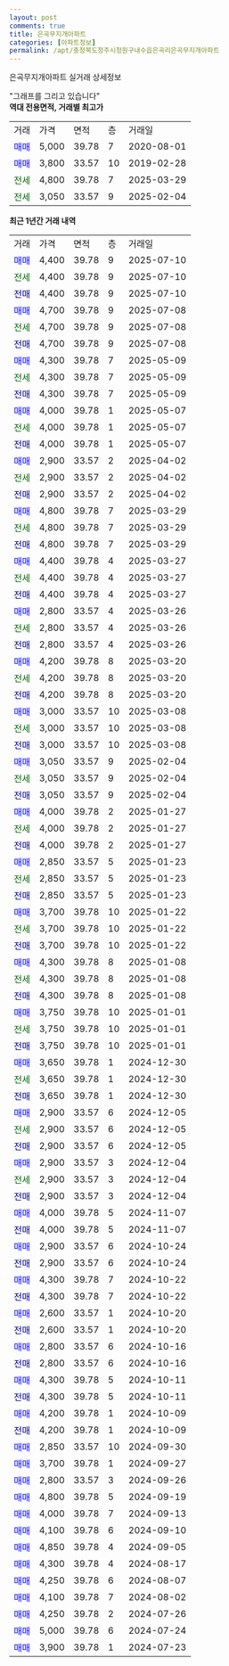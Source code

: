 ```yaml
---
layout: post
comments: true
title: 은곡무지개아파트
categories: [아파트정보]
permalink: /apt/충청북도청주시청원구내수읍은곡리은곡무지개아파트
---
```


은곡무지개아파트 실거래 상세정보

<script type="text/javascript">
  google.charts.load('current', {'packages':['line', 'corechart']});
  google.charts.setOnLoadCallback(drawChart);

  function drawChart() {
    var data = new google.visualization.DataTable();
    data.addColumn('date', '거래일');
    data.addColumn('number', "매매");
    data.addColumn('number', "전세");
    data.addColumn('number', "전매");

    data.addRows([[new Date(Date.parse("2025-07-10")), 4400, null, null], [new Date(Date.parse("2025-07-10")), null, 4400, null], [new Date(Date.parse("2025-07-10")), null, null, 4400], [new Date(Date.parse("2025-07-08")), 4700, null, null], [new Date(Date.parse("2025-07-08")), null, 4700, null], [new Date(Date.parse("2025-07-08")), null, null, 4700], [new Date(Date.parse("2025-05-09")), 4300, null, null], [new Date(Date.parse("2025-05-09")), null, 4300, null], [new Date(Date.parse("2025-05-09")), null, null, 4300], [new Date(Date.parse("2025-05-07")), 4000, null, null], [new Date(Date.parse("2025-05-07")), null, 4000, null], [new Date(Date.parse("2025-05-07")), null, null, 4000], [new Date(Date.parse("2025-04-02")), 2900, null, null], [new Date(Date.parse("2025-04-02")), null, 2900, null], [new Date(Date.parse("2025-04-02")), null, null, 2900], [new Date(Date.parse("2025-03-29")), 4800, null, null], [new Date(Date.parse("2025-03-29")), null, 4800, null], [new Date(Date.parse("2025-03-29")), null, null, 4800], [new Date(Date.parse("2025-03-27")), 4400, null, null], [new Date(Date.parse("2025-03-27")), null, 4400, null], [new Date(Date.parse("2025-03-27")), null, null, 4400], [new Date(Date.parse("2025-03-26")), 2800, null, null], [new Date(Date.parse("2025-03-26")), null, 2800, null], [new Date(Date.parse("2025-03-26")), null, null, 2800], [new Date(Date.parse("2025-03-20")), 4200, null, null], [new Date(Date.parse("2025-03-20")), null, 4200, null], [new Date(Date.parse("2025-03-20")), null, null, 4200], [new Date(Date.parse("2025-03-08")), 3000, null, null], [new Date(Date.parse("2025-03-08")), null, 3000, null], [new Date(Date.parse("2025-03-08")), null, null, 3000], [new Date(Date.parse("2025-02-04")), 3050, null, null], [new Date(Date.parse("2025-02-04")), null, 3050, null], [new Date(Date.parse("2025-02-04")), null, null, 3050], [new Date(Date.parse("2025-01-27")), 4000, null, null], [new Date(Date.parse("2025-01-27")), null, 4000, null], [new Date(Date.parse("2025-01-27")), null, null, 4000], [new Date(Date.parse("2025-01-23")), 2850, null, null], [new Date(Date.parse("2025-01-23")), null, 2850, null], [new Date(Date.parse("2025-01-23")), null, null, 2850], [new Date(Date.parse("2025-01-22")), 3700, null, null], [new Date(Date.parse("2025-01-22")), null, 3700, null], [new Date(Date.parse("2025-01-22")), null, null, 3700], [new Date(Date.parse("2025-01-08")), 4300, null, null], [new Date(Date.parse("2025-01-08")), null, 4300, null], [new Date(Date.parse("2025-01-08")), null, null, 4300], [new Date(Date.parse("2025-01-01")), 3750, null, null], [new Date(Date.parse("2025-01-01")), null, 3750, null], [new Date(Date.parse("2025-01-01")), null, null, 3750], [new Date(Date.parse("2024-12-30")), 3650, null, null], [new Date(Date.parse("2024-12-30")), null, 3650, null], [new Date(Date.parse("2024-12-30")), null, null, 3650], [new Date(Date.parse("2024-12-05")), 2900, null, null], [new Date(Date.parse("2024-12-05")), null, 2900, null], [new Date(Date.parse("2024-12-05")), null, null, 2900], [new Date(Date.parse("2024-12-04")), 2900, null, null], [new Date(Date.parse("2024-12-04")), null, 2900, null], [new Date(Date.parse("2024-12-04")), null, null, 2900], [new Date(Date.parse("2024-11-07")), 4000, null, null], [new Date(Date.parse("2024-11-07")), null, null, 4000], [new Date(Date.parse("2024-10-24")), 2900, null, null], [new Date(Date.parse("2024-10-24")), null, null, 2900], [new Date(Date.parse("2024-10-22")), 4300, null, null], [new Date(Date.parse("2024-10-22")), null, null, 4300], [new Date(Date.parse("2024-10-20")), 2600, null, null], [new Date(Date.parse("2024-10-20")), null, null, 2600], [new Date(Date.parse("2024-10-16")), 2800, null, null], [new Date(Date.parse("2024-10-16")), null, null, 2800], [new Date(Date.parse("2024-10-11")), 4300, null, null], [new Date(Date.parse("2024-10-11")), null, null, 4300], [new Date(Date.parse("2024-10-09")), 4200, null, null], [new Date(Date.parse("2024-10-09")), null, null, 4200], [new Date(Date.parse("2024-09-30")), 2850, null, null], [new Date(Date.parse("2024-09-27")), 3700, null, null], [new Date(Date.parse("2024-09-26")), 2800, null, null], [new Date(Date.parse("2024-09-19")), 4800, null, null], [new Date(Date.parse("2024-09-13")), 4000, null, null], [new Date(Date.parse("2024-09-10")), 4100, null, null], [new Date(Date.parse("2024-09-05")), 4850, null, null], [new Date(Date.parse("2024-08-17")), 4300, null, null], [new Date(Date.parse("2024-08-07")), 4250, null, null], [new Date(Date.parse("2024-08-02")), 4100, null, null], [new Date(Date.parse("2024-07-26")), 4250, null, null], [new Date(Date.parse("2024-07-24")), 5000, null, null], [new Date(Date.parse("2024-07-23")), 3900, null, null]]);

    var options = {
      hAxis: {
        format: 'yyyy/MM/dd'
      },    
      lineWidth: 0,
      pointsVisible: true,    
      title: '최근 1년간 유형별 실거래가 분포',
      legend: { position: 'bottom' }
    };

    var formatter = new google.visualization.NumberFormat({pattern:'###,###'} );
    formatter.format(data, 1);
    formatter.format(data, 2);
    
    setTimeout(function() {
        var chart = new google.visualization.LineChart(document.getElementById('columnchart_material'));
        chart.draw(data, (options));
        document.getElementById('loading').style.display = 'none';
    }, 200);
  }
</script>


<div id="loading" style="z-index:20; display: block; margin-left: 0px">"그래프를 그리고 있습니다"</div>
<div id="columnchart_material" style="width: 95%; margin-left: 0px; display: block"></div>
<!-- contents start -->
<b>역대 전용면적, 거래별 최고가</b>
<table class="sortable">
    <tr>
      <td>거래</td>
      <td>가격</td>
      <td>면적</td>
      <td>층</td>
      <td>거래일</td>
    </tr>
        <tr>
          <td><a style="color: blue">매매</a></td>
          <td>5,000</td>
          <td>39.78</td>
          <td>7</td>
          <td>2020-08-01</td>
        </tr>            <tr>
          <td><a style="color: blue">매매</a></td>
          <td>3,800</td>
          <td>33.57</td>
          <td>10</td>
          <td>2019-02-28</td>
        </tr>        
        <tr>
              <td><a style="color: darkgreen">전세</a></td>
              <td>4,800</td>
              <td>39.78</td>
              <td>7</td>
              <td>2025-03-29</td>
            </tr>            <tr>
              <td><a style="color: darkgreen">전세</a></td>
              <td>3,050</td>
              <td>33.57</td>
              <td>9</td>
              <td>2025-02-04</td>
            </tr>        
    
</table>

<b>최근 1년간 거래 내역</b>

<table class="sortable">
    <tr>
      <td>거래</td>
      <td>가격</td>
      <td>면적</td>
      <td>층</td>
      <td>거래일</td>
    </tr>
    <tr>
      <td><a style="color: blue">매매</a></td>
      <td>4,400</td>
      <td>39.78</td>
      <td>9</td>
      <td>2025-07-10</td>
    </tr>          <tr>
      <td><a style="color: darkgreen">전세</a></td>
      <td>4,400</td>
      <td>39.78</td>
      <td>9</td>
      <td>2025-07-10</td>
    </tr>          <tr>
      <td><a style="color: darkblue">전매</a></td>
      <td>4,400</td>
      <td>39.78</td>
      <td>9</td>
      <td>2025-07-10</td>
    </tr>          <tr>
      <td><a style="color: blue">매매</a></td>
      <td>4,700</td>
      <td>39.78</td>
      <td>9</td>
      <td>2025-07-08</td>
    </tr>          <tr>
      <td><a style="color: darkgreen">전세</a></td>
      <td>4,700</td>
      <td>39.78</td>
      <td>9</td>
      <td>2025-07-08</td>
    </tr>          <tr>
      <td><a style="color: darkblue">전매</a></td>
      <td>4,700</td>
      <td>39.78</td>
      <td>9</td>
      <td>2025-07-08</td>
    </tr>          <tr>
      <td><a style="color: blue">매매</a></td>
      <td>4,300</td>
      <td>39.78</td>
      <td>7</td>
      <td>2025-05-09</td>
    </tr>          <tr>
      <td><a style="color: darkgreen">전세</a></td>
      <td>4,300</td>
      <td>39.78</td>
      <td>7</td>
      <td>2025-05-09</td>
    </tr>          <tr>
      <td><a style="color: darkblue">전매</a></td>
      <td>4,300</td>
      <td>39.78</td>
      <td>7</td>
      <td>2025-05-09</td>
    </tr>          <tr>
      <td><a style="color: blue">매매</a></td>
      <td>4,000</td>
      <td>39.78</td>
      <td>1</td>
      <td>2025-05-07</td>
    </tr>          <tr>
      <td><a style="color: darkgreen">전세</a></td>
      <td>4,000</td>
      <td>39.78</td>
      <td>1</td>
      <td>2025-05-07</td>
    </tr>          <tr>
      <td><a style="color: darkblue">전매</a></td>
      <td>4,000</td>
      <td>39.78</td>
      <td>1</td>
      <td>2025-05-07</td>
    </tr>          <tr>
      <td><a style="color: blue">매매</a></td>
      <td>2,900</td>
      <td>33.57</td>
      <td>2</td>
      <td>2025-04-02</td>
    </tr>          <tr>
      <td><a style="color: darkgreen">전세</a></td>
      <td>2,900</td>
      <td>33.57</td>
      <td>2</td>
      <td>2025-04-02</td>
    </tr>          <tr>
      <td><a style="color: darkblue">전매</a></td>
      <td>2,900</td>
      <td>33.57</td>
      <td>2</td>
      <td>2025-04-02</td>
    </tr>          <tr>
      <td><a style="color: blue">매매</a></td>
      <td>4,800</td>
      <td>39.78</td>
      <td>7</td>
      <td>2025-03-29</td>
    </tr>          <tr>
      <td><a style="color: darkgreen">전세</a></td>
      <td>4,800</td>
      <td>39.78</td>
      <td>7</td>
      <td>2025-03-29</td>
    </tr>          <tr>
      <td><a style="color: darkblue">전매</a></td>
      <td>4,800</td>
      <td>39.78</td>
      <td>7</td>
      <td>2025-03-29</td>
    </tr>          <tr>
      <td><a style="color: blue">매매</a></td>
      <td>4,400</td>
      <td>39.78</td>
      <td>4</td>
      <td>2025-03-27</td>
    </tr>          <tr>
      <td><a style="color: darkgreen">전세</a></td>
      <td>4,400</td>
      <td>39.78</td>
      <td>4</td>
      <td>2025-03-27</td>
    </tr>          <tr>
      <td><a style="color: darkblue">전매</a></td>
      <td>4,400</td>
      <td>39.78</td>
      <td>4</td>
      <td>2025-03-27</td>
    </tr>          <tr>
      <td><a style="color: blue">매매</a></td>
      <td>2,800</td>
      <td>33.57</td>
      <td>4</td>
      <td>2025-03-26</td>
    </tr>          <tr>
      <td><a style="color: darkgreen">전세</a></td>
      <td>2,800</td>
      <td>33.57</td>
      <td>4</td>
      <td>2025-03-26</td>
    </tr>          <tr>
      <td><a style="color: darkblue">전매</a></td>
      <td>2,800</td>
      <td>33.57</td>
      <td>4</td>
      <td>2025-03-26</td>
    </tr>          <tr>
      <td><a style="color: blue">매매</a></td>
      <td>4,200</td>
      <td>39.78</td>
      <td>8</td>
      <td>2025-03-20</td>
    </tr>          <tr>
      <td><a style="color: darkgreen">전세</a></td>
      <td>4,200</td>
      <td>39.78</td>
      <td>8</td>
      <td>2025-03-20</td>
    </tr>          <tr>
      <td><a style="color: darkblue">전매</a></td>
      <td>4,200</td>
      <td>39.78</td>
      <td>8</td>
      <td>2025-03-20</td>
    </tr>          <tr>
      <td><a style="color: blue">매매</a></td>
      <td>3,000</td>
      <td>33.57</td>
      <td>10</td>
      <td>2025-03-08</td>
    </tr>          <tr>
      <td><a style="color: darkgreen">전세</a></td>
      <td>3,000</td>
      <td>33.57</td>
      <td>10</td>
      <td>2025-03-08</td>
    </tr>          <tr>
      <td><a style="color: darkblue">전매</a></td>
      <td>3,000</td>
      <td>33.57</td>
      <td>10</td>
      <td>2025-03-08</td>
    </tr>          <tr>
      <td><a style="color: blue">매매</a></td>
      <td>3,050</td>
      <td>33.57</td>
      <td>9</td>
      <td>2025-02-04</td>
    </tr>          <tr>
      <td><a style="color: darkgreen">전세</a></td>
      <td>3,050</td>
      <td>33.57</td>
      <td>9</td>
      <td>2025-02-04</td>
    </tr>          <tr>
      <td><a style="color: darkblue">전매</a></td>
      <td>3,050</td>
      <td>33.57</td>
      <td>9</td>
      <td>2025-02-04</td>
    </tr>          <tr>
      <td><a style="color: blue">매매</a></td>
      <td>4,000</td>
      <td>39.78</td>
      <td>2</td>
      <td>2025-01-27</td>
    </tr>          <tr>
      <td><a style="color: darkgreen">전세</a></td>
      <td>4,000</td>
      <td>39.78</td>
      <td>2</td>
      <td>2025-01-27</td>
    </tr>          <tr>
      <td><a style="color: darkblue">전매</a></td>
      <td>4,000</td>
      <td>39.78</td>
      <td>2</td>
      <td>2025-01-27</td>
    </tr>          <tr>
      <td><a style="color: blue">매매</a></td>
      <td>2,850</td>
      <td>33.57</td>
      <td>5</td>
      <td>2025-01-23</td>
    </tr>          <tr>
      <td><a style="color: darkgreen">전세</a></td>
      <td>2,850</td>
      <td>33.57</td>
      <td>5</td>
      <td>2025-01-23</td>
    </tr>          <tr>
      <td><a style="color: darkblue">전매</a></td>
      <td>2,850</td>
      <td>33.57</td>
      <td>5</td>
      <td>2025-01-23</td>
    </tr>          <tr>
      <td><a style="color: blue">매매</a></td>
      <td>3,700</td>
      <td>39.78</td>
      <td>10</td>
      <td>2025-01-22</td>
    </tr>          <tr>
      <td><a style="color: darkgreen">전세</a></td>
      <td>3,700</td>
      <td>39.78</td>
      <td>10</td>
      <td>2025-01-22</td>
    </tr>          <tr>
      <td><a style="color: darkblue">전매</a></td>
      <td>3,700</td>
      <td>39.78</td>
      <td>10</td>
      <td>2025-01-22</td>
    </tr>          <tr>
      <td><a style="color: blue">매매</a></td>
      <td>4,300</td>
      <td>39.78</td>
      <td>8</td>
      <td>2025-01-08</td>
    </tr>          <tr>
      <td><a style="color: darkgreen">전세</a></td>
      <td>4,300</td>
      <td>39.78</td>
      <td>8</td>
      <td>2025-01-08</td>
    </tr>          <tr>
      <td><a style="color: darkblue">전매</a></td>
      <td>4,300</td>
      <td>39.78</td>
      <td>8</td>
      <td>2025-01-08</td>
    </tr>          <tr>
      <td><a style="color: blue">매매</a></td>
      <td>3,750</td>
      <td>39.78</td>
      <td>10</td>
      <td>2025-01-01</td>
    </tr>          <tr>
      <td><a style="color: darkgreen">전세</a></td>
      <td>3,750</td>
      <td>39.78</td>
      <td>10</td>
      <td>2025-01-01</td>
    </tr>          <tr>
      <td><a style="color: darkblue">전매</a></td>
      <td>3,750</td>
      <td>39.78</td>
      <td>10</td>
      <td>2025-01-01</td>
    </tr>          <tr>
      <td><a style="color: blue">매매</a></td>
      <td>3,650</td>
      <td>39.78</td>
      <td>1</td>
      <td>2024-12-30</td>
    </tr>          <tr>
      <td><a style="color: darkgreen">전세</a></td>
      <td>3,650</td>
      <td>39.78</td>
      <td>1</td>
      <td>2024-12-30</td>
    </tr>          <tr>
      <td><a style="color: darkblue">전매</a></td>
      <td>3,650</td>
      <td>39.78</td>
      <td>1</td>
      <td>2024-12-30</td>
    </tr>          <tr>
      <td><a style="color: blue">매매</a></td>
      <td>2,900</td>
      <td>33.57</td>
      <td>6</td>
      <td>2024-12-05</td>
    </tr>          <tr>
      <td><a style="color: darkgreen">전세</a></td>
      <td>2,900</td>
      <td>33.57</td>
      <td>6</td>
      <td>2024-12-05</td>
    </tr>          <tr>
      <td><a style="color: darkblue">전매</a></td>
      <td>2,900</td>
      <td>33.57</td>
      <td>6</td>
      <td>2024-12-05</td>
    </tr>          <tr>
      <td><a style="color: blue">매매</a></td>
      <td>2,900</td>
      <td>33.57</td>
      <td>3</td>
      <td>2024-12-04</td>
    </tr>          <tr>
      <td><a style="color: darkgreen">전세</a></td>
      <td>2,900</td>
      <td>33.57</td>
      <td>3</td>
      <td>2024-12-04</td>
    </tr>          <tr>
      <td><a style="color: darkblue">전매</a></td>
      <td>2,900</td>
      <td>33.57</td>
      <td>3</td>
      <td>2024-12-04</td>
    </tr>          <tr>
      <td><a style="color: blue">매매</a></td>
      <td>4,000</td>
      <td>39.78</td>
      <td>5</td>
      <td>2024-11-07</td>
    </tr>          <tr>
      <td><a style="color: darkblue">전매</a></td>
      <td>4,000</td>
      <td>39.78</td>
      <td>5</td>
      <td>2024-11-07</td>
    </tr>          <tr>
      <td><a style="color: blue">매매</a></td>
      <td>2,900</td>
      <td>33.57</td>
      <td>6</td>
      <td>2024-10-24</td>
    </tr>          <tr>
      <td><a style="color: darkblue">전매</a></td>
      <td>2,900</td>
      <td>33.57</td>
      <td>6</td>
      <td>2024-10-24</td>
    </tr>          <tr>
      <td><a style="color: blue">매매</a></td>
      <td>4,300</td>
      <td>39.78</td>
      <td>7</td>
      <td>2024-10-22</td>
    </tr>          <tr>
      <td><a style="color: darkblue">전매</a></td>
      <td>4,300</td>
      <td>39.78</td>
      <td>7</td>
      <td>2024-10-22</td>
    </tr>          <tr>
      <td><a style="color: blue">매매</a></td>
      <td>2,600</td>
      <td>33.57</td>
      <td>1</td>
      <td>2024-10-20</td>
    </tr>          <tr>
      <td><a style="color: darkblue">전매</a></td>
      <td>2,600</td>
      <td>33.57</td>
      <td>1</td>
      <td>2024-10-20</td>
    </tr>          <tr>
      <td><a style="color: blue">매매</a></td>
      <td>2,800</td>
      <td>33.57</td>
      <td>6</td>
      <td>2024-10-16</td>
    </tr>          <tr>
      <td><a style="color: darkblue">전매</a></td>
      <td>2,800</td>
      <td>33.57</td>
      <td>6</td>
      <td>2024-10-16</td>
    </tr>          <tr>
      <td><a style="color: blue">매매</a></td>
      <td>4,300</td>
      <td>39.78</td>
      <td>5</td>
      <td>2024-10-11</td>
    </tr>          <tr>
      <td><a style="color: darkblue">전매</a></td>
      <td>4,300</td>
      <td>39.78</td>
      <td>5</td>
      <td>2024-10-11</td>
    </tr>          <tr>
      <td><a style="color: blue">매매</a></td>
      <td>4,200</td>
      <td>39.78</td>
      <td>1</td>
      <td>2024-10-09</td>
    </tr>          <tr>
      <td><a style="color: darkblue">전매</a></td>
      <td>4,200</td>
      <td>39.78</td>
      <td>1</td>
      <td>2024-10-09</td>
    </tr>          <tr>
      <td><a style="color: blue">매매</a></td>
      <td>2,850</td>
      <td>33.57</td>
      <td>10</td>
      <td>2024-09-30</td>
    </tr>          <tr>
      <td><a style="color: blue">매매</a></td>
      <td>3,700</td>
      <td>39.78</td>
      <td>1</td>
      <td>2024-09-27</td>
    </tr>          <tr>
      <td><a style="color: blue">매매</a></td>
      <td>2,800</td>
      <td>33.57</td>
      <td>3</td>
      <td>2024-09-26</td>
    </tr>          <tr>
      <td><a style="color: blue">매매</a></td>
      <td>4,800</td>
      <td>39.78</td>
      <td>5</td>
      <td>2024-09-19</td>
    </tr>          <tr>
      <td><a style="color: blue">매매</a></td>
      <td>4,000</td>
      <td>39.78</td>
      <td>7</td>
      <td>2024-09-13</td>
    </tr>          <tr>
      <td><a style="color: blue">매매</a></td>
      <td>4,100</td>
      <td>39.78</td>
      <td>6</td>
      <td>2024-09-10</td>
    </tr>          <tr>
      <td><a style="color: blue">매매</a></td>
      <td>4,850</td>
      <td>39.78</td>
      <td>4</td>
      <td>2024-09-05</td>
    </tr>          <tr>
      <td><a style="color: blue">매매</a></td>
      <td>4,300</td>
      <td>39.78</td>
      <td>4</td>
      <td>2024-08-17</td>
    </tr>          <tr>
      <td><a style="color: blue">매매</a></td>
      <td>4,250</td>
      <td>39.78</td>
      <td>6</td>
      <td>2024-08-07</td>
    </tr>          <tr>
      <td><a style="color: blue">매매</a></td>
      <td>4,100</td>
      <td>39.78</td>
      <td>7</td>
      <td>2024-08-02</td>
    </tr>          <tr>
      <td><a style="color: blue">매매</a></td>
      <td>4,250</td>
      <td>39.78</td>
      <td>2</td>
      <td>2024-07-26</td>
    </tr>          <tr>
      <td><a style="color: blue">매매</a></td>
      <td>5,000</td>
      <td>39.78</td>
      <td>6</td>
      <td>2024-07-24</td>
    </tr>          <tr>
      <td><a style="color: blue">매매</a></td>
      <td>3,900</td>
      <td>39.78</td>
      <td>1</td>
      <td>2024-07-23</td>
    </tr>      </table>
<!-- contents end -->    

